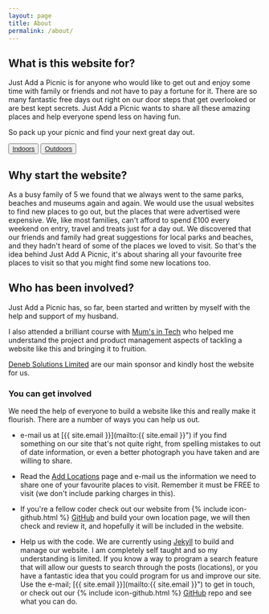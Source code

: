 ```yaml
---
layout: page
title: About
permalink: /about/
---
```


<div class="jumbotron" style="max-height: 15em; background-image: url('/images/kent/outdoors/leybourne_lakes/leybourne5.jpg');">
</div>

## What is this website for?

Just Add a Picnic is for anyone who would like to get out and enjoy some time with family or friends and not have to pay a fortune for it.  There are so many fantastic free days out right on our door steps that get overlooked or are best kept secrets.  Just Add a Picnic wants to share all these amazing places and help everyone spend less on having fun.  

So pack up your picnic and find your next great day out.

<div class="nav-button">
  <button type="button" class="btn btn-default">
    <a href="/category/indoors.html">Indoors</a>
  </button>

  <button type="button" class="btn btn-default">
    <a href="/category/outdoors.html">Outdoors</a>
  </button>
</div>

## Why start the website?

As a busy family of 5 we found that we always went to the same parks, beaches and museums again and again.  We would use the usual websites to find new places to go out, but the places that were advertised were expensive. We, like most families, can't afford to spend £100 every weekend on entry, travel and treats just for a day out.  We discovered that our friends and family had great suggestions for local parks and beaches, and they hadn't heard of some of the places we loved to visit.  So that's the idea behind Just Add A Picnic, it's about sharing all your favourite free places to visit so that you might find some new locations too.

## Who has been involved?

Just Add a Picnic has, so far, been started and written by myself with the help and support of my husband.  

I also attended a brilliant course with [Mum's in Tech](https://www.mumsintechnology.co.uk/) who helped me understand the project and product management aspects of tackling a website like this and bringing it to fruition.

[Deneb Solutions Limited](https://ds.limited/) are our main sponsor and kindly host the website for us.

### You can get involved

We need the help of everyone to build a website like this and really make it flourish.  There are a number of ways you can help us out.

* e-mail us at [{{ site.email }}](mailto:{{ site.email }}") if you find something on our site that's not quite right, from spelling mistakes to out of date information, or even a better photograph you have taken and are willing to share.

* Read the [Add Locations](/add_locations/) page and e-mail us the information we need to share one of your favourite places to visit.  Remember it must be FREE to visit (we don't include parking charges in this).

* If you're a fellow coder check out our website from {% include icon-github.html %} [GitHub](https://github.com/Sam-Rowe/justaddapicnic.com) and build your own location page, we will then check and review it, and hopefully it will be included in the website.

* Help us with the code. We are currently using [Jekyll](https://jekyllrb.com/) to build and manage our website.  I am completely self taught and so my understanding is limited.  If you know a way to program a search feature that will allow our guests to search through the posts (locations), or you have a fantastic idea that you could program for us and improve our site.  Use the e-mail; [{{ site.email }}](mailto:{{ site.email }}") to get in touch, or check out our {% include icon-github.html %} [GitHub](https://github.com/Sam-Rowe/justaddapicnic.com) repo and see what you can do.

